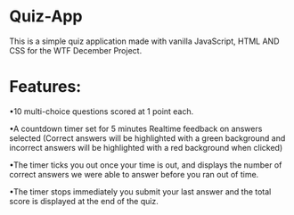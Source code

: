 # Quiz-App

This is a simple quiz application made with vanilla JavaScript, HTML AND CSS for the WTF December Project.

# Features:
•10 multi-choice questions scored at 1 point each.

•A countdown timer set for 5 minutes
Realtime feedback on answers selected (Correct answers will be highlighted with a green background and incorrect answers will be highlighted with a red background when clicked)

•The timer ticks you out once your time is out, and displays the number of correct answers we were able to answer before you ran out of time.

•The timer stops immediately you submit your last answer and the total score is displayed at the end of the quiz.
